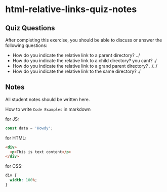 # html-relative-links-quiz-notes

## Quiz Questions

After completing this exercise, you should be able to discuss or answer the following questions:

- How do you indicate the relative link to a parent directory?
  ../
- How do you indicate the relative link to a child directory?
  you cant? ./
- How do you indicate the relative link to a grand parent directory?
  ../../
- How do you indicate the relative link to the same directory?
  ./

## Notes

All student notes should be written here.

How to write `Code Examples` in markdown

for JS:

```javascript
const data = 'Howdy';
```

for HTML:

```html
<div>
  <p>This is text content</p>
</div>
```

for CSS:

```css
div {
  width: 100%;
}
```
